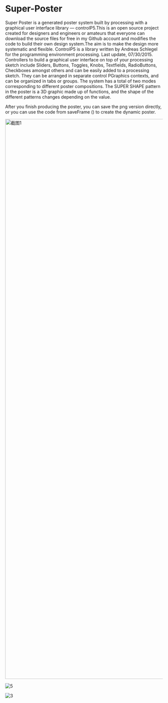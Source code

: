 # Super-Poster
Super Poster is a generated poster system built by processing with a graphical user interface library — controlP5.This is an open source project created for designers and engineers or amateurs that everyone can download the source files for free in my Github account and modifies the code to build their own design system.The aim is to make the design more systematic and flexible.  ControlP5 is a library written by Andreas Schlegel for the programming environment processing. Last update, 07/30/2015.  Controllers to build a graphical user interface on top of your processing sketch include Sliders, Buttons, Toggles, Knobs, Textfields, RadioButtons, Checkboxes amongst others and can be easily added to a processing sketch. They can be arranged in separate control PGraphics contexts, and can be organized in tabs or groups.
The system has a total of two modes corresponding to different poster compositions. The SUPER SHAPE pattern in the poster is a 3D graphic made up of functions, and the shape of the different patterns changes depending on the value.

After you finish producing the poster, you can save the png version directly, or you can use the code from saveFrame () to create the dynamic poster.



<img width="1792" alt="截图1" src="https://user-images.githubusercontent.com/91132732/149211653-2ef779ef-8c78-41e7-abce-aca9231d60e6.png">


![5](https://user-images.githubusercontent.com/91132732/149311906-34d289cb-651c-458b-8f07-1638770027f4.jpg)

![3](https://user-images.githubusercontent.com/91132732/149311989-e17f8589-f03d-4136-9f9f-8b782564250b.jpg)


